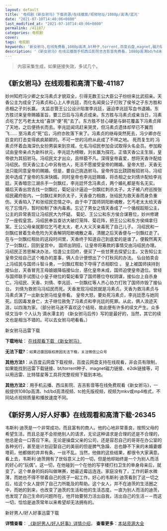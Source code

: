 ```yaml
---
layout: default
title: '电视剧《新女驸马》下载资源/在线播放/视频地址/1080p/高清/蓝光'
date: "2021-07-10T14:40:06+0800"
last_modified_at: "2021-07-10T14:40:06+0800"
permalink: /41187/
categories: 电视剧
cover:
tags: 电视剧
keywords: '新女驸马,在线免费看,1080p高清,bt种子,torrent,百度云盘,magnet,磁力链,迅雷下载资源'
description: '《新女驸马》在线云播放手机西瓜影院吉吉影音免费看，1080p高清bd/hd未删减完整版和tc抢先枪版，mkv/mp4格式，附带bt/torrent种子、magnet/磁力链、百度云盘、网盘资源迅雷下载链接'
---
```


>内容采集生成，如果链接失效，多试几个。


## 《新女驸马》在线观看和高清下载-41187

妙州知府冯少卿之女冯素贞才貌双全，引得无数王公大臣公子纷纷来比武招亲。天香公主为成全了冯素贞和心上人李兆廷，而化名闻臭公子打败了侯爷之子东方胜和丞相之子刘长赢。 太监总管王公公设计陷害李兆廷，逼迫李兆廷写血书退婚。东方胜讨来皇帝赐婚圣旨，要三日后与冯素贞成亲。东方胜与冯素贞成亲当日，冯素贞吃了乞丐老太太给"喜饼"便"死"去了。东方胜不甘心硬是与鲜花覆盖下冯素贞拜了天地，之后便扬长而去。李兆廷闻讯赶来哭灵，但冯素贞遗体却早已不翼而飞…… 至冯素贞“死&rdquo;后，冯府亦败落下来了。冯素贞的继母突然死去，冯少卿亦在巨变的打击变得疯疯颠颠的。不可一世的冯府从此成了不祥之地。 死而复生的 冯素贞怀着血海深仇女扮男装来到京城，化名冯绍民参加会试取得头名会员。参加殿试由皇帝亲点为新科状元，李兆廷为榜眼，刘长赢为探花。正值天香公主生辰，皇帝欲为其招驸马。冯绍民文才出众，且样藐不凡。深得皇帝喜爱，想将天香许配给冯绍民。但天香公主心中另有他人，死活不愿接受皇帝的赐婚。皇帝大怒，天香无法只能同意皇帝的赐婚。但是，要自己挑选驸马。皇帝传旨比跷跷板招驸马，冯绍民中选成了皇帝的东床快婿。同时皇帝也李兆廷赐婚，将丞相之女刘倩许配给李兆廷。天香暗恋江湖杀手一剑飘红，李兆廷怀念冯素贞，两个婚礼都是有名无实。 婚后天香出宫去找一剑飘红，菊妃设计逼迫一剑飘红刺杀太子。太子被八府巡按张绍民藏府衙内，一剑飘红来刺杀太子，天香奋力相救，张绍民为救天香而身负重伤。天香陷入了和张绍民恋情之中。由于中了国师阴阳断魂散，乞丐老太太给天香吃了忘情丹，暂时抑制了体内毒素。忘记了男女之情天香成了一个循规蹈矩公主，公主的异常表现让冯绍民大为怀疑。 菊妃、王公公和东方侯合谋篡位，妙州修建了一座假皇宫。冯绍民奉旨查访大破灯笼阵、菊花阵，把王公公和东方侯缉拿归案。王公公母亲就那位乞丐老太太，老人大义灭亲毒死了自己儿子。 冯绍民和一剑飘红冒着生命危险为天香解阴阳断魂散之毒，清醒之后天香便与一剑飘红走了。在与一剑飘红相处的这段时间里，天香终于知道自己到底爱的是谁了。便毅然离天了一剑飘红，回到皇宫中。 国师出阴招，让皇帝将筹款的事情交由冯绍民办理。冯绍民正苦思解决办法，恰逢公主回府，便买了一些甘蔗去探望公主。又告知公主皇帝交给自己这个难办的差事，俩人合计便想出了个打秋风的办法。 仙台拍卖会上冯绍民与国师斗智斗勇，一剑飘红帮助下夺得了丞相职位 。 皇上被国师挟持到接仙台，天香冒充王母娘娘降临接仙台，感化皇帝未成，国师迫使皇帝退位。曾经与国师联手试图让小皇子继位的菊妃看穿了国师篡位夺权阴谋，接仙台上自杀身亡。冯绍民、天香、刘倩、李兆廷、一剑飘红等人齐心协力打败了国师炸毁了接仙台。 刘倩为救驸马冯绍民而死。天香发现冯绍民就是冯素贞。天香为救冯素贞与冯素贞演了一出新女驸马给皇帝看。 皇帝大怒，要处死冯素贞，李兆廷愿与她同死。后因毒发身亡，太子继位赦免了冯素贞和李兆廷的死罪。从此，俩人浪迹天涯，以四海为家。（部分驸马迷不喜欢这个结局，故此便有许多的续文产生。众多续文当中 个人认为 滴水潭主的 《新女驸马后传》写的是最好的，当然，其它的续文也是相当不错的。可以去女驸马吧看看。）


新女驸马迅雷下载

**下载地址**： [在线观看下载 《新女驸马》](https://www.993dy.com//vod-detail-id-11124.html) 


**无法下载?**：`如果迅雷因版权原因无法下载，关注微信公众号 `

**其他方法1**：从百度云网盘下载视频，百度云网盘支持在线观看，非会员有限制，如果能找到迅雷下载链接、bt/torrent种子、magnet磁力链接、e2dk链接等，可以用迅雷、比特彗星等工具将完整视频下载到本地。

**其他方法2**：用手机云播、西瓜影院、吉吉影音等在线免费观看《新女驸马》，一般提供1080p高清、hd/bd高清视频、tc抢先版视频，视频为mkv或mp4格式，不同站点视频质量和播放速度不同。


## 《新好男人/好人好事》在线观看和高清下载-26345

韦斯利&middot;迪茨是一个非常成功，而且富有的商人。他的心地非常善良，按照父母的希望生活，而且总是不会拒绝别人的请求，无论这种请求是合理的还是不合理的，他总是会一口答应下来。无论是操盘父亲的公司，还是容忍自己的哥哥在办公室的各种劣行，甚至是计划迎娶自己的美丽的但是脾气急躁、总也静不下来的未婚妻娜塔莉，他都做的井井有条，一丝不乱。当然，他做的这些结果，都很令大家满意。看上去，韦斯利·迪茨拥有了世俗意义上的一切，但是他却始终是一个为别人而活的好心的“玩偶”。</span>这一切，在他碰到一个在他的写字楼打扫卫生的单身母亲后，就变了。这个单身的妈妈叫做琳赛，她最近霉运连连。家庭没有了，工作的薪水微薄，而她也不得不带着自己的孩子一起工作。好心的韦斯利&middot;迪茨看到了这一切之后，给这个女人提供了自己力所能及的帮助。这个女人，并不在迪茨的生活圈之中，而她的到来，也改变了迪茨的生活和他的生活态度。一直为别人而活的迪茨，也发现了自己生命的问题所在，他开始要努力活出自我，活出自己的生活－－而这一切，恰恰是迪茨常年以来希望却无法拥有的。</span>


新好男人/好人好事迅雷下载

**详情查看**： [《新好男人/好人好事》详情介绍](/movie/26345/)， **查看更多**：[本站资源大全](/movie/t/all/)

